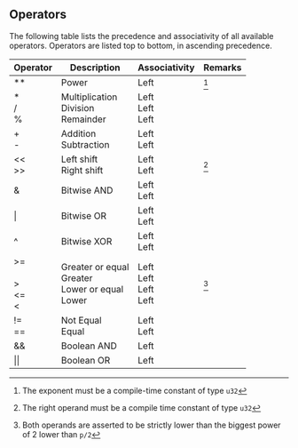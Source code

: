 ## Operators

The following table lists the precedence and associativity of all available operators. Operators are listed top to bottom, in ascending precedence.

| Operator                     | Description                                                  | Associativity                      | Remarks |
|------------------------------|--------------------------------------------------------------|------------------------------------|---------|
| ** <br>                      | Power                                                        | Left                               | [^1]    |
| *<br> /<br> %<br>            | Multiplication <br>  Division <br>  Remainder                | Left <br> Left <br>Left            |         |
| + <br> - <br>                | Addition <br>  Subtraction <br>                              | Left <br> Left                     |         |
| << <br> >> <br>              | Left shift <br>  Right shift <br>                            | Left <br> Left                     | [^2]    |
| &                            | Bitwise AND                                                  | Left <br> Left                     |         |
| \|                           | Bitwise OR                                                   | Left <br> Left                     |         |
| ^                            | Bitwise XOR                                                  | Left <br> Left                     |         |
| >= <br><br> > <br> <= <br> < | Greater or equal <br> Greater <br> Lower or equal <br> Lower | Left <br> Left <br> Left <br> Left | [^3]    |
| != <br> == <br>              | Not Equal <br> Equal  <br>                                   | Left <br> Left                     |         |
| &&                           | Boolean AND                                                  | Left                               |         |
| \|\|                         | Boolean OR                                                   | Left                               |         |



[^1]: The exponent must be a compile-time constant of type `u32`

[^2]: The right operand must be a compile time constant of type `u32`

[^3]: Both operands are asserted to be strictly lower than the biggest power of 2 lower than `p/2`